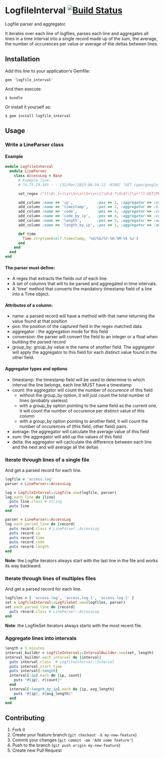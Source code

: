 # LogfileInterval [![Build Status](https://travis-ci.org/plerohellec/logfile_interval.png?branch=master)](https://travis-ci.org/plerohellec/logfile_interval)

Logfile parser and aggregator.

It iterates over each line of logfiles, parses each line and aggregates all lines in a time interval into a single
record made up of the sum, the average, the number of occurences per value or average of the deltas between lines.

## Installation

Add this line to your application's Gemfile:

    gem 'logfile_interval'

And then execute:

    $ bundle

Or install it yourself as:

    $ gem install logfile_interval

## Usage

### Write a LineParser class
#### Example
```ruby
module LogfileInterval
  module LineParser
    class AccessLog < Base
      # Example line:
      # 74.75.19.145 - - [31/Mar/2013:06:54:12 -0700] "GET /ppa/google_chrome HTTP/1.1" 200 7855 "https://www.google.com/" "Mozilla/5.0 Chrome/25.0.1364.160"

      set_regex /^([\d\.]+)\s+\S+\s+\S+\s+\[(\d\d.*\d\d)\]\s+"(?:GET|POST|PUT|HEAD|DELETE)\s+(\S+)\s+HTTP\S+"\s+(\d+)\s+(\d+)\s+"([^"]*)"\s+"([^"]+)"$/

      add_column :name => 'ip',           :pos => 1, :aggregator => :count,     :group_by => 'ip'
      add_column :name => 'timestamp',    :pos => 2, :aggregator => :timestamp
      add_column :name => 'code',         :pos => 4, :aggregator => :count,     :group_by => 'code'
      add_column :name => 'code_by_ip',   :pos => 4, :aggregator => :count,     :group_by => 'ip'
      add_column :name => 'length',       :pos => 5, :aggregator => :average,                      :conversion => :integer
      add_column :name => 'length_by_ip', :pos => 5, :aggregator => :average,   :group_by => 'ip', :conversion => :integer

      def time
        Time.strptime(self.timestamp, '%d/%b/%Y:%H:%M:%S %z')
      end
    end
  end
end
```
#### The parser must define:
* A regex that extracts the fields out of each line.
* A set of columns that will to be parsed and aggregated in time intervals.
* A 'time' method that converts the mandatory timestamp field of a line into a Time object.

#### Attributes of a column:
* name: a parsed record will have a method with that name returning the value found at that position
* pos:  the position of the captured field in the regex matched data
* aggregator : the aggregation mode for this field
* conversion: the parser will convert the field to an integer or a float when building the parsed record
* group_by: group_by value is the name of another field. The aggregator will apply the aggregator to this field for each distinct value found in the other field.

#### Aggregator types and options
* timestamp: the timestamp field will be used to determine to which interval the line belongs, each line MUST have a timestamp
* count: the aggregator will count the number of occurence of this field
  * without the group_by option, it will just count the total number of lines (probably useless)
  * with a group_by option pointing to the same field as the current one, it will count the number of occurence
    per distinct value of this column
  * with a group_by option pointing to another field, it will count the number of occurences of (this field, other field) pairs.
* average: the aggregator will calculate the average value of this field
* sum: the aggregator will add up the values of this field
* delta: the aggregator will caclculate the difference between each line and the next and will average all the deltas

### Iterate through lines of a single file
And get a parsed record for each line.
```ruby
logfile = 'access.log'
parser = LineParser::AccessLog

log = LogfileInterval::Logfile.new(logfile, parser)
log.each_line do |line|
  puts line.class # String
  puts line
end

parser = LineParser::AccessLog
log.each_parsed_line do |record|
  puts record.class # LineParser::AccessLog
  puts record.ip
  puts record.time
  puts record.code
  puts record.length
end
```
**Note**: the Logfile iterators always start with the last line in the file and works its way backward.

### Iterate through lines of multiples files
And get a parsed record for each line.
```ruby
logfiles = [ 'access.log', 'access.log.1', 'access.log.2' ]
set = LogfileInterval::LogfileSet.new(logfiles, parser)
set.each_parsed_line do |record|
  puts record.class # LineParser::AccessLog
end
```
**Note**: the LogfileSet iterators always starts with the most recent file.

### Aggregate lines into intervals
```ruby
length = 5.minutes
interval_builder = LogfileInterval::IntervalBuilder.new(set, length)
interval_builder.each_interval do |interval|
  puts interval.class  # LogfileInterval::Interval
  puts interval.start_time
  puts interval[:length]
  interval[:ip].each do |ip, count|
    puts "#{ip}, #{count}"
  end
  interval[:length_by_ip].each do |ip, avg_length|
    puts "#{ip}, #{avg_length}"
  end
end
```

## Contributing

1. Fork it
2. Create your feature branch (`git checkout -b my-new-feature`)
3. Commit your changes (`git commit -am 'Add some feature'`)
4. Push to the branch (`git push origin my-new-feature`)
5. Create new Pull Request
